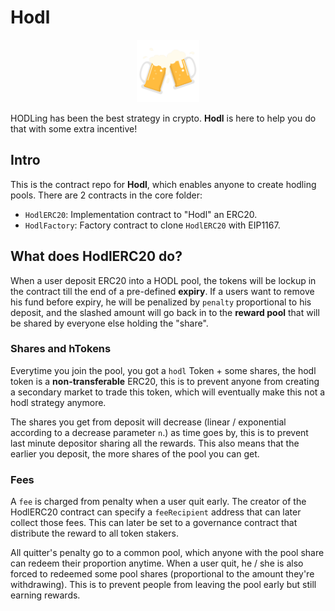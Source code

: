 # Hodl

<p align="center">
<img src="./imgs/beers.png" width="100" height="100">
</p>

HODLing has been the best strategy in crypto. **Hodl** is here to help you do that with some extra incentive!

## Intro

This is the contract repo for **Hodl**, which enables anyone to create hodling pools. There are 2 contracts in the core folder:

- `HodlERC20`: Implementation contract to "Hodl" an ERC20.
- `HodlFactory`: Factory contract to clone `HodlERC20` with EIP1167.

## What does HodlERC20 do?

When a user deposit ERC20 into a HODL pool, the tokens will be lockup in the contract till the end of a pre-defined **expiry**. If a users want to remove his fund before expiry, he will be penalized by `penalty` proportional to his deposit, and the slashed amount will go back in to the **reward pool** that will be shared by everyone else holding the "share".

### Shares and hTokens

Everytime you join the pool, you got a `hodl` Token + some shares, the hodl token is a **non-transferable** ERC20, this is to prevent anyone from creating a secondary market to trade this token, which will eventually make this not a hodl strategy anymore.

The shares you get from deposit will decrease (linear / exponential according to a decrease parameter `n`.) as time goes by, this is to prevent last minute depositor sharing all the rewards. This also means that the earlier you deposit, the more shares of the pool you can get.

### Fees

A `fee` is charged from penalty when a user quit early. The creator of the HodlERC20 contract can specify a `feeRecipient` address that can later collect those fees. This can later be set to a governance contract that distribute the reward to all token stakers.

All quitter's penalty go to a common pool, which anyone with the pool share can redeem their proportion anytime.
When a user quit, he / she is also forced to redeemed some pool shares (proportional to the amount they're withdrawing). This is to prevent people from leaving the pool early but still earning rewards.
